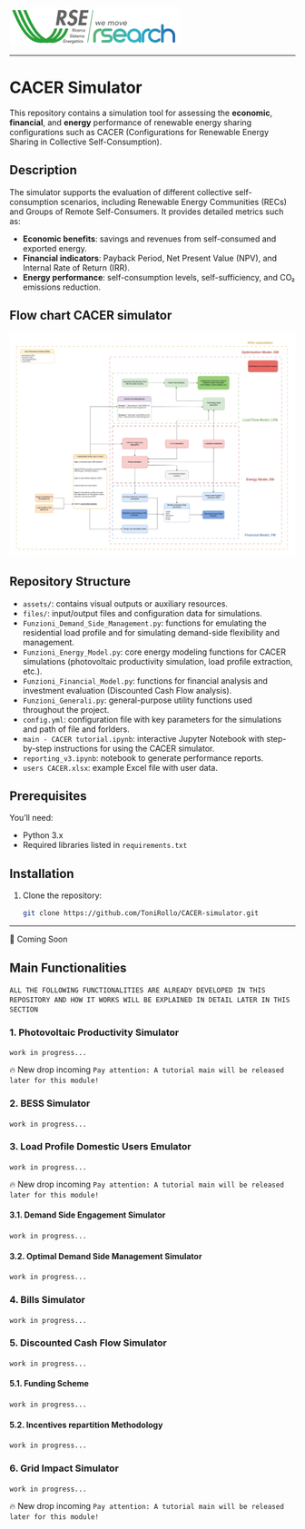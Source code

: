 <img title="logo_RSE" src="assets\readme_images\logo_RSE.PNG" alt="logo_RSE" data-align="center" width="300">

---

# CACER Simulator

This repository contains a simulation tool for assessing the **economic**, **financial**, and **energy** performance of renewable energy sharing configurations such as CACER (Configurations for Renewable Energy Sharing in Collective Self-Consumption).

## Description

The simulator supports the evaluation of different collective self-consumption scenarios, including Renewable Energy Communities (RECs) and Groups of Remote Self-Consumers. It provides detailed metrics such as:

- **Economic benefits**: savings and revenues from self-consumed and exported energy.
- **Financial indicators**: Payback Period, Net Present Value (NPV), and Internal Rate of Return (IRR).
- **Energy performance**: self-consumption levels, self-sufficiency, and CO₂ emissions reduction.

## Flow chart CACER simulator

<div style="text-align: center;">
  <img src="assets/readme_images/Flow_chart_simulator.png" alt="Flow_chart" width="1000">
</div>

## Repository Structure

- `assets/`: contains visual outputs or auxiliary resources.
- `files/`: input/output files and configuration data for simulations.
- `Funzioni_Demand_Side_Management.py`: functions for emulating the residential load profile and for simulating demand-side flexibility and management.
- `Funzioni_Energy_Model.py`: core energy modeling functions for CACER simulations (photovoltaic productivity simulation, load profile extraction, etc.).
- `Funzioni_Financial_Model.py`: functions for financial analysis and investment evaluation (Discounted Cash Flow analysis).
- `Funzioni_Generali.py`: general-purpose utility functions used throughout the project.
- `config.yml`: configuration file with key parameters for the simulations and path of file and forlders.
- `main - CACER tutorial.ipynb`: interactive Jupyter Notebook with step-by-step instructions for using the CACER simulator.
- `reporting_v3.ipynb`: notebook to generate performance reports.
- `users CACER.xlsx`: example Excel file with user data.

## Prerequisites

You’ll need:

- Python 3.x
- Required libraries listed in `requirements.txt`

## Installation

1. Clone the repository:

   ```bash
   git clone https://github.com/ToniRollo/CACER-simulator.git

---

🚀 Coming Soon

## Main Functionalities

`ALL THE FOLLOWING FUNCTIONALITIES ARE ALREADY DEVELOPED IN THIS REPOSITORY AND HOW IT WORKS WILL BE EXPLAINED IN DETAIL LATER IN THIS SECTION `

### 1. Photovoltaic Productivity Simulator

`work in progress...`

🔥 New drop incoming
`Pay attention: A tutorial main will be released later for this module!`

### 2. BESS Simulator

`work in progress...`

### 3. Load Profile Domestic Users Emulator

`work in progress...`

🔥 New drop incoming
`Pay attention: A tutorial main will be released later for this module!`

#### 3.1. Demand Side Engagement Simulator

`work in progress...`

#### 3.2. Optimal Demand Side Management Simulator

`work in progress...`

### 4. Bills Simulator

`work in progress...`

### 5. Discounted Cash Flow Simulator

`work in progress...`

#### 5.1. Funding Scheme 

`work in progress...`

#### 5.2. Incentives repartition Methodology

`work in progress...`

### 6. Grid Impact Simulator

`work in progress...`

🔥 New drop incoming
`Pay attention: A tutorial main will be released later for this module!`
